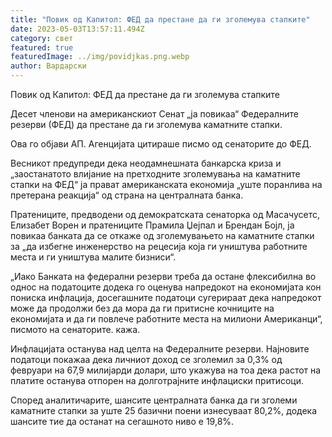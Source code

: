 ```yaml
---
title: "Повик од Капитол: ФЕД да престане да ги зголемува стапките"
date: 2023-05-03T13:57:11.494Z
category: свет
featured: true
featuredImage: ../img/povidjkas.png.webp
author: Вардарски
---
```


Повик од Капитол: ФЕД да престане да ги зголемува стапките

Десет членови на американскиот Сенат „ја повикаа“ Федералните резерви (ФЕД) да престане да ги зголемува каматните стапки.

Ова го објави АП. Агенцијата цитираше писмо од сенаторите до ФЕД.

Весникот предупреди дека неодамнешната банкарска криза и „заостанатото влијание на претходните зголемувања на каматните стапки на ФЕД“ ја прават американската економија „уште поранлива на претерана реакција“ од страна на централната банка.

Пратениците, предводени од демократската сенаторка од Масачусетс, Елизабет Ворен и пратениците Прамила Џејпал и Брендан Бојл, ја повикаа банката да се откаже од зголемувањето на каматните стапки за „да избегне инженерство на рецесија која ги уништува работните места и ги уништува малите бизниси“.

„Иако Банката на федерални резерви треба да остане флексибилна во однос на податоците додека го оценува напредокот на економијата кон пониска инфлација, досегашните податоци сугерираат дека напредокот може да продолжи без да мора да ги притисне кочниците на економијата и да ги повлече работните места на милиони Американци“, писмото на сенаторите. кажа.

Инфлацијата останува над целта на Федералните резерви. Најновите податоци покажаа дека личниот доход се зголемил за 0,3% од февруари на 67,9 милијарди долари, што укажува на тоа дека растот на платите останува отпорен на долготрајните инфлациски притисоци.

Според аналитичарите, шансите централната банка да ги зголеми каматните стапки за уште 25 базични поени изнесуваат 80,2%, додека шансите тие да останат на сегашното ниво е 19,8%.

